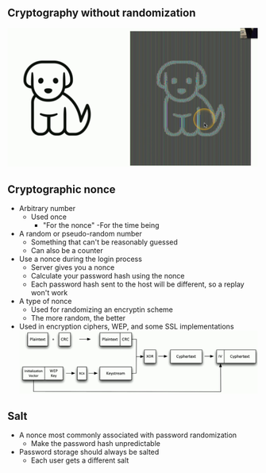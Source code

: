 ## Cryptography without randomization
![](Images/Pasted%20image%2020231204221817.png)
## Cryptographic nonce
- Arbitrary number
	- Used once
		- "For the nonce" -For the time being
- A random or pseudo-random number
	- Something that can't be reasonably guessed
	- Can also be a counter
- Use a nonce during the login process
	- Server gives you a nonce
	- Calculate your password hash using the nonce
	- Each password hash sent to the host will be different, so a replay won't work
- A type of nonce
	- Used for randomizing an encryptin scheme
	- The more random, the better
- Used in encryption ciphers, WEP, and some SSL implementations
![](Images/Pasted%20image%2020231204223501.png)
## Salt
- A nonce most commonly associated with password randomization
	- Make the password hash unpredictable
- Password storage should always be salted
	- Each user gets a different salt


